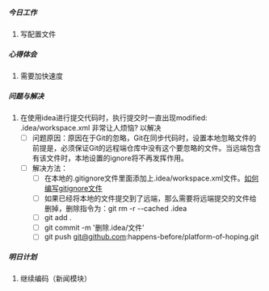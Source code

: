 ##### 今日工作

1. 写配置文件

##### 心得体会

1. 需要加快速度

##### 问题与解决

1. 在使用idea进行提交代码时，执行提交时一直出现modified:   .idea/workspace.xml 非常让人烦恼?  以解决
   - [ ] 问题原因：原因在于Git的忽略，Git在同步代码时，设置本地忽略文件的前提是，必须保证Git的远程端仓库中没有这个要忽略的文件。当远端包含有该文件时，本地设置的ignore将不再发挥作用。
   - [ ] 解决方法：
     - [ ] 在本地的.gitignore文件里面添加上.idea/workspace.xml文件。[如何编写gitignore文件](https://www.cnblogs.com/jingtyu/p/6831772.html)
     - [ ] 如果已经将本地的文件提交到了远端，那么需要将远端提交的文件给删掉，删除指令为：git rm -r --cached .idea 
     - [ ] git add .
     - [ ] git commit -m '删除.idea/文件'
     - [ ] git push git@github.com:happens-before/platform-of-hoping.git

##### 明日计划

1. 继续编码（新闻模块）